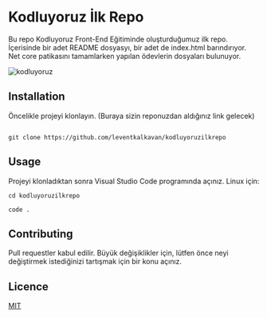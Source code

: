# Kodluyoruz İlk Repo

Bu repo Kodluyoruz Front-End Eğitiminde oluşturduğumuz ilk repo. İçerisinde bir adet README dosyasyı, bir adet de index.html barındırıyor. Net core patikasını tamamlarken yapılan ödevlerin dosyaları bulunuyor.


![kodluyoruz](https://i.hizliresim.com/95245bz.jpg)



## Installation

Öncelikle projeyi klonlayın. (Buraya sizin reponuzdan aldığınız link gelecek)



```

git clone https://github.com/leventkalkavan/kodluyoruzilkrepo

```


## Usage


Projeyi klonladıktan sonra Visual Studio Code programında açınız.
Linux için:



```
cd kodluyoruzilkrepo

code . 

```


## Contributing

Pull requestler kabul edilir. Büyük değişiklikler için, lütfen önce neyi değiştirmek istediğinizi tartışmak için bir konu açınız.



## Licence


[MIT](https://choosealicense.com/licenses/mit/)
